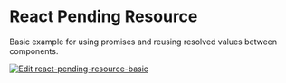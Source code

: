 # React Pending Resource

Basic example for using promises and reusing resolved values between components.

[![Edit react-pending-resource-basic](https://codesandbox.io/static/img/play-codesandbox.svg)](https://codesandbox.io/s/github/lennerd/react-pending-resource/tree/main/examples/basic?fontsize=14&hidenavigation=1&theme=dark)
